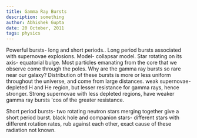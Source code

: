 ```yaml
---
title: Gamma Ray Bursts
description: something
author: Abhishek Gupta
date: 20 October, 2011
tags: physics
---
```


Powerful bursts- long and short periods..
Long period bursts associated with supernovae explosions.
Model- collapsar model.
Star rotating on its axis- equatorial bulge. Most particles emanating from the core that we observe come through the poles.
Why are the gamma ray bursts so rare near our galaxy?
Distribution of these bursts is more or less uniform throughout the universe, and come from large distances.
weak supernovae- depleted H and He region, but lesser resistance for gamma rays, hence stronger.
Strong supernovae with less depleted regions, have weaker gamma ray bursts 'cos of the greater resistance.

Short period bursts-
two rotating neutron stars merging together give a short period burst.
black hole and companion stars- different stars with different rotation rates, rub against each other, exact cause of these radiation not known.
